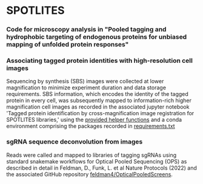 # SPOTLITES
### Code for microscopy analysis in "Pooled tagging and hydrophobic targeting of endogenous proteins for unbiased mapping of unfolded protein responses"

### Associating tagged protein identities with high-resolution cell images
Sequencing by synthesis (SBS) images were collected at lower magnification to minimize experiment duration and data storage requirements. SBS information, which encodes the identity of the tagged protein in every cell, was subsequently mapped to information-rich higher magnification cell images as recorded in the associated jupyter notebook 'Tagged protein identification by cross-magnification image registration for SPOTLITES libraries,' using the [provided helper functions](helper_functions.py) and a conda environment comprising the packages recorded in [requirements.txt](requirements.txt)

### sgRNA sequence deconvolution from images
Reads were called and mapped to libraries of tagging sgRNAs using standard snakemake workflows for Optical Pooled Sequencing (OPS) as described in detail in Feldman, D., Funk, L. et al Nature Protocols (2022) and the associated GitHub repository [feldman4/OpticalPooledScreens](https://github.com/feldman4/OpticalPooledScreens).
